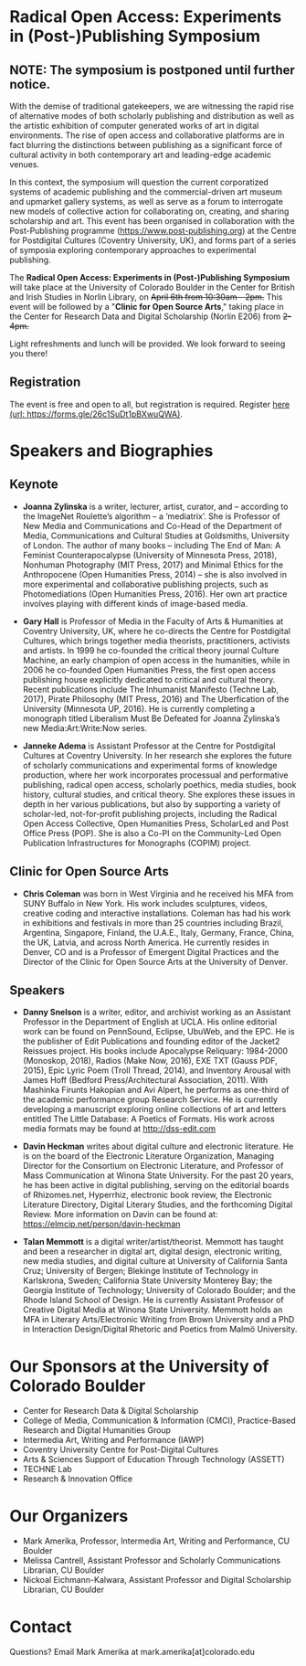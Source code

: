 # Radical Open Access: Experiments in (Post-)Publishing Symposium

## NOTE: The symposium is postponed until further notice.

With the demise of traditional gatekeepers, we are witnessing the rapid rise of alternative modes of both scholarly publishing and distribution as well as the artistic exhibition of computer generated works of art in digital environments. The rise of open access and collaborative platforms are in fact blurring the distinctions between publishing as a significant force of cultural activity in both contemporary art and leading-edge academic venues.

In this context, the symposium will question the current corporatized systems of academic publishing and the commercial-driven art museum and upmarket gallery systems, as well as serve as a forum to interrogate new models of collective action for collaborating on, creating, and sharing scholarship and art. This event has been organised in collaboration with the Post-Publishing programme (https://www.post-publishing.org) at the Centre for Postdigital Cultures (Coventry University, UK), and forms part of a series of symposia exploring contemporary approaches to experimental publishing.

The **Radical Open Access: Experiments in (Post-)Publishing Symposium** will take place at the University of Colorado Boulder in the Center for British and Irish Studies in Norlin Library, on ~~April 6th from 10:30am - 2pm.~~ This event will be followed by a "**Clinic for Open Source Arts**," taking place in the Center for Research Data and Digital Scholarship (Norlin E206) from ~~2-4pm.~~

Light refreshments and lunch will be provided. We look forward to seeing you there!

## Registration
The event is free and open to all, but registration is required. Register [here](https://forms.gle/26c1SuDt1pBXwuQWA) [(url: https://forms.gle/26c1SuDt1pBXwuQWA)](https://forms.gle/26c1SuDt1pBXwuQWA).


# Speakers and Biographies
## Keynote
- **Joanna Zylinska** is a writer, lecturer, artist, curator, and – according to the ImageNet Roulette’s algorithm – a ‘mediatrix’. She is Professor of New Media and Communications and Co-Head of the Department of Media, Communications and Cultural Studies at Goldsmiths, University of London. The author of many books – including The End of Man: A Feminist Counterapocalypse (University of Minnesota Press, 2018), Nonhuman Photography (MIT Press, 2017) and Minimal Ethics for the Anthropocene (Open Humanities Press, 2014) – she is also involved in more experimental and collaborative publishing projects, such as Photomediations (Open Humanities Press, 2016). Her own art practice involves playing with different kinds of image-based media.

- **Gary Hall** is Professor of Media in the Faculty of Arts & Humanities at Coventry University, UK, where he co-directs the Centre for Postdigital Cultures, which brings together media theorists, practitioners, activists and artists. In 1999 he co-founded the critical theory journal Culture Machine, an early champion of open access in the humanities, while in 2006 he co-founded Open Humanities Press, the first open access publishing house explicitly dedicated to critical and cultural theory. Recent publications include The Inhumanist Manifesto (Techne Lab, 2017), Pirate Philosophy (MIT Press, 2016) and The Uberfication of the University (Minnesota UP, 2016). He is currently completing a monograph titled Liberalism Must Be Defeated for Joanna Zylinska’s new Media:Art:Write:Now series.

- **Janneke Adema** is Assistant Professor at the Centre for Postdigital Cultures at Coventry University. In her research she explores the future of scholarly communications and experimental forms of knowledge production, where her work incorporates processual and performative publishing, radical open access, scholarly poethics, media studies, book history, cultural studies, and critical theory. She explores these issues in depth in her various publications, but also by supporting a variety of scholar-led, not-for-profit publishing projects, including the Radical Open Access Collective, Open Humanities Press, ScholarLed and Post Office Press (POP). She is also a Co-PI on the Community-Led Open Publication Infrastructures for Monographs (COPIM) project.  

## Clinic for Open Source Arts
- **Chris Coleman** was born in West Virginia and he received his MFA from SUNY Buffalo in New York. His work includes sculptures, videos, creative coding and interactive installations. Coleman has had his work in exhibitions and festivals in more than 25 countries including Brazil, Argentina, Singapore, Finland, the U.A.E., Italy, Germany, France, China, the UK, Latvia, and across North America. He currently resides in Denver, CO and is a Professor of Emergent Digital Practices and the Director of the Clinic for Open Source Arts at the University of Denver.

## Speakers
- **Danny Snelson** is a writer, editor, and archivist working as an Assistant Professor in the Department of English at UCLA. His online editorial work can be found on PennSound, Eclipse, UbuWeb, and the EPC. He is the publisher of Edit Publications and founding editor of the Jacket2 Reissues project. His books include Apocalypse Reliquary: 1984-2000 (Monoskop, 2018), Radios (Make Now, 2016), EXE TXT (Gauss PDF, 2015), Epic Lyric Poem (Troll Thread, 2014), and Inventory Arousal with James Hoff (Bedford Press/Architectural Association, 2011). With Mashinka Firunts Hakopian and Avi Alpert, he performs as one-third of the academic performance group Research Service. He is currently developing a manuscript exploring online collections of art and letters entitled The Little Database: A Poetics of Formats. His work across media formats may be found at http://dss-edit.com 

- **Davin Heckman** writes about digital culture and electronic literature. He is on the board of the Electronic Literature Organization, Managing Director for the Consortium on Electronic Literature, and Professor of Mass Communication at Winona State University. For the past 20 years, he has been active in digital publishing, serving on the editorial boards of Rhizomes.net, Hyperrhiz, electronic book review, the Electronic Literature Directory, Digital Literary Studies, and the forthcoming Digital Review. More information on Davin can be found at: https://elmcip.net/person/davin-heckman

- **Talan Memmott** is a digital writer/artist/theorist. Memmott has taught and been a researcher in digital art, digital design, electronic writing, new media studies, and digital culture at University of California Santa Cruz; University of Bergen; Blekinge Institute of Technology in Karlskrona, Sweden;  California State University Monterey Bay; the Georgia Institute of Technology; University of Colorado Boulder; and the Rhode Island School of Design. He is currently Assistant Professor of Creative Digital Media at Winona State University. Memmott holds an MFA in Literary Arts/Electronic Writing from Brown University and a PhD in Interaction Design/Digital Rhetoric and Poetics from Malmö University.


# Our Sponsors at the University of Colorado Boulder
- Center for Research Data & Digital Scholarship
- College of Media, Communication & Information (CMCI), Practice-Based Research and Digital Humanities Group 
- Intermedia Art, Writing and Performance (IAWP)
- Coventry University Centre for Post-Digital Cultures
- Arts & Sciences Support of Education Through Technology (ASSETT)
- TECHNE Lab
- Research & Innovation Office

# Our Organizers
- Mark Amerika, Professor, Intermedia Art, Writing and Performance, CU Boulder
- Melissa Cantrell, Assistant Professor and Scholarly Communications Librarian, CU Boulder
- Nickoal Eichmann-Kalwara, Assistant Professor and Digital Scholarship Librarian, CU Boulder

# Contact
Questions? Email Mark Amerika at mark.amerika[at]colorado.edu
